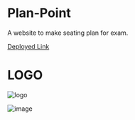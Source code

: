 # Plan-Point
A website to make seating plan for exam.

<a href="https://darkstartech.pythonanywhere.com/"> Deployed Link</a>
<br>
# LOGO
![logo](https://github.com/aditya-mkhy/Plan-Point/assets/88531382/6981fd1b-38b3-4d8b-b029-8c2c6d6e78c1)
&nbsp; &nbsp; &nbsp; 
<br>

![image](https://github.com/aditya-mkhy/Plan-Point/assets/88531382/9e497913-54b8-4e4a-9eb8-9ccbd3314474)

